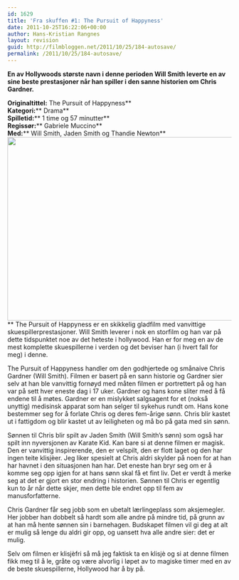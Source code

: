 ```yaml
---
id: 1629
title: 'Fra skuffen #1: The Pursuit of Happyness'
date: 2011-10-25T16:22:06+00:00
author: Hans-Kristian Rangnes
layout: revision
guid: http://filmbloggen.net/2011/10/25/184-autosave/
permalink: /2011/10/25/184-autosave/
---
```

**En av Hollywoods største navn i denne perioden Will Smith leverte en av sine beste prestasjoner når han spiller i den sanne historien om Chris Gardner.<!--more-->**

**Originaltittel:** The Pursuit of Happyness**  
**Kategori:**** Drama**  
**Spilletid:**** 1 time og 57 minutter**  
**Regissør:**** Gabriele Muccino**  
**Med:**** Will Smith, Jaden Smith og Thandie Newton**  
[<img class="alignnone size-large wp-image-185" src="http://filmbloggen.net/wp-content/uploads//2011/04/pursuit-1024x682.jpg" alt="" width="620" height="412" />](http://filmbloggen.net/wp-content/uploads//2011/04/pursuit.jpg)  
** The Pursuit of Happyness er en skikkelig gladfilm med vanvittige skuespillerprestasjoner. Will Smith leverer i nok en storfilm og han var på dette tidspunktet noe av det heteste i hollywood. Han er for meg en av de mest komplette skuespillerne i verden og det beviser han (i hvert fall for meg) i denne.

The Pursuit of Happyness handler om den godhjertede og smånaive Chris Gardner (Will Smith). Filmen er basert på en sann historie og Gardner sier selv at han ble vanvittig fornøyd med måten filmen er portrettert på og han var på sett hver eneste dag i 17 uker. Gardner og hans kone sliter med å få endene til å møtes. Gardner er en mislykket salgsagent for et (nokså unyttig) medisinsk apparat som han selger til sykehus rundt om. Hans kone bestemmer seg for å forlate Chris og deres fem-årige sønn. Chris blir kastet ut i fattigdom og blir kastet ut av leiligheten og må bo på gata med sin sønn.

Sønnen til Chris blir spilt av Jaden Smith (Will Smith&#8217;s sønn) som også har spilt inn nyversjonen av Karate Kid. Kan bare si at denne filmen er magisk. Den er vanvittig inspirerende, den er velspilt, den er flott laget og den har ingen teite klisjèer. Jeg liker spesielt at Chris aldri skylder på noen for at han har havnet i den situasjonen han har. Det eneste han bryr seg om er å komme seg opp igjen for at hans sønn skal få et fint liv. Det er verdt å merke seg at det er gjort en stor endring i historien. Sønnen til Chris er egentlig kun to år når dette skjer, men dette ble endret opp til fem av manusforfatterne.

Chris Gardner får seg jobb som en ubetalt lærlingeplass som aksjemegler. Her jobber han dobbelt så hardt som alle andre på mindre tid, på grunn av at han må hente sønnen sin i barnehagen. Budskapet filmen vil gi deg at alt er mulig så lenge du aldri gir opp, og uansett hva alle andre sier: det er mulig.

Selv om filmen er klisjèfri så må jeg faktisk ta en klisjè og si at denne filmen fikk meg til å le, gråte og være alvorlig i løpet av to magiske timer med en av de beste skuespillerne, Hollywood har å by på.